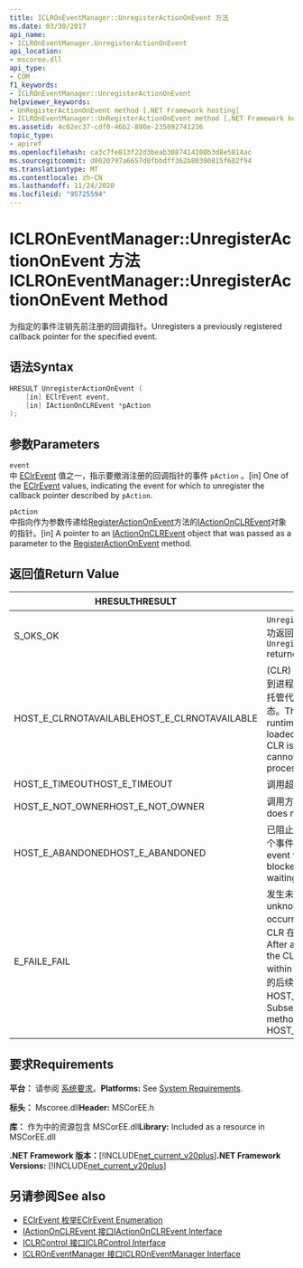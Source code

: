 ```yaml
---
title: ICLROnEventManager::UnregisterActionOnEvent 方法
ms.date: 03/30/2017
api_name:
- ICLROnEventManager.UnregisterActionOnEvent
api_location:
- mscoree.dll
api_type:
- COM
f1_keywords:
- ICLROnEventManager::UnregisterActionOnEvent
helpviewer_keywords:
- UnRegisterActionOnEvent method [.NET Framework hosting]
- ICLROnEventManager::UnRegisterActionOnEvent method [.NET Framework hosting]
ms.assetid: 4c02ec37-cdf0-46b2-890e-235092741236
topic_type:
- apiref
ms.openlocfilehash: ca3c7fe813f22d3beab3087414100b3d8e5814ac
ms.sourcegitcommit: d8020797a6657d0fbbdff362b80300815f682f94
ms.translationtype: MT
ms.contentlocale: zh-CN
ms.lasthandoff: 11/24/2020
ms.locfileid: "95725594"
---
```

# <a name="iclroneventmanagerunregisteractiononevent-method"></a><span data-ttu-id="a80ff-102">ICLROnEventManager::UnregisterActionOnEvent 方法</span><span class="sxs-lookup"><span data-stu-id="a80ff-102">ICLROnEventManager::UnregisterActionOnEvent Method</span></span>

<span data-ttu-id="a80ff-103">为指定的事件注销先前注册的回调指针。</span><span class="sxs-lookup"><span data-stu-id="a80ff-103">Unregisters a previously registered callback pointer for the specified event.</span></span>  
  
## <a name="syntax"></a><span data-ttu-id="a80ff-104">语法</span><span class="sxs-lookup"><span data-stu-id="a80ff-104">Syntax</span></span>  
  
```cpp  
HRESULT UnregisterActionOnEvent (  
    [in] EClrEvent event,  
    [in] IActionOnCLREvent *pAction  
);  
```  
  
## <a name="parameters"></a><span data-ttu-id="a80ff-105">参数</span><span class="sxs-lookup"><span data-stu-id="a80ff-105">Parameters</span></span>  

 `event`  
 <span data-ttu-id="a80ff-106">中 [EClrEvent](eclrevent-enumeration.md) 值之一，指示要撤消注册的回调指针的事件 `pAction` 。</span><span class="sxs-lookup"><span data-stu-id="a80ff-106">[in] One of the [EClrEvent](eclrevent-enumeration.md) values, indicating the event for which to unregister the callback pointer described by `pAction`.</span></span>  
  
 `pAction`  
 <span data-ttu-id="a80ff-107">中指向作为参数传递给[RegisterActionOnEvent](iclroneventmanager-registeractiononevent-method.md)方法的[IActionOnCLREvent](iactiononclrevent-interface.md)对象的指针。</span><span class="sxs-lookup"><span data-stu-id="a80ff-107">[in] A pointer to an [IActionOnCLREvent](iactiononclrevent-interface.md) object that was passed as a parameter to the [RegisterActionOnEvent](iclroneventmanager-registeractiononevent-method.md) method.</span></span>  
  
## <a name="return-value"></a><span data-ttu-id="a80ff-108">返回值</span><span class="sxs-lookup"><span data-stu-id="a80ff-108">Return Value</span></span>  
  
|<span data-ttu-id="a80ff-109">HRESULT</span><span class="sxs-lookup"><span data-stu-id="a80ff-109">HRESULT</span></span>|<span data-ttu-id="a80ff-110">说明</span><span class="sxs-lookup"><span data-stu-id="a80ff-110">Description</span></span>|  
|-------------|-----------------|  
|<span data-ttu-id="a80ff-111">S_OK</span><span class="sxs-lookup"><span data-stu-id="a80ff-111">S_OK</span></span>|<span data-ttu-id="a80ff-112">`UnregisterActionOnEvent` 已成功返回。</span><span class="sxs-lookup"><span data-stu-id="a80ff-112">`UnregisterActionOnEvent` returned successfully.</span></span>|  
|<span data-ttu-id="a80ff-113">HOST_E_CLRNOTAVAILABLE</span><span class="sxs-lookup"><span data-stu-id="a80ff-113">HOST_E_CLRNOTAVAILABLE</span></span>|<span data-ttu-id="a80ff-114"> (CLR) 的公共语言运行时未加载到进程中，或 CLR 处于无法运行托管代码或成功处理调用的状态。</span><span class="sxs-lookup"><span data-stu-id="a80ff-114">The common language runtime (CLR) has not been loaded into a process, or the CLR is in a state in which it cannot run managed code or process the call successfully.</span></span>|  
|<span data-ttu-id="a80ff-115">HOST_E_TIMEOUT</span><span class="sxs-lookup"><span data-stu-id="a80ff-115">HOST_E_TIMEOUT</span></span>|<span data-ttu-id="a80ff-116">调用超时。</span><span class="sxs-lookup"><span data-stu-id="a80ff-116">The call timed out.</span></span>|  
|<span data-ttu-id="a80ff-117">HOST_E_NOT_OWNER</span><span class="sxs-lookup"><span data-stu-id="a80ff-117">HOST_E_NOT_OWNER</span></span>|<span data-ttu-id="a80ff-118">调用方不拥有该锁。</span><span class="sxs-lookup"><span data-stu-id="a80ff-118">The caller does not own the lock.</span></span>|  
|<span data-ttu-id="a80ff-119">HOST_E_ABANDONED</span><span class="sxs-lookup"><span data-stu-id="a80ff-119">HOST_E_ABANDONED</span></span>|<span data-ttu-id="a80ff-120">已阻止的线程或纤程正在等待某个事件时，该事件被取消。</span><span class="sxs-lookup"><span data-stu-id="a80ff-120">An event was canceled while a blocked thread or fiber was waiting on it.</span></span>|  
|<span data-ttu-id="a80ff-121">E_FAIL</span><span class="sxs-lookup"><span data-stu-id="a80ff-121">E_FAIL</span></span>|<span data-ttu-id="a80ff-122">发生未知的灾难性故障。</span><span class="sxs-lookup"><span data-stu-id="a80ff-122">An unknown catastrophic failure occurred.</span></span> <span data-ttu-id="a80ff-123">方法返回 E_FAIL 后，CLR 在该进程内将不再可用。</span><span class="sxs-lookup"><span data-stu-id="a80ff-123">After a method returns E_FAIL, the CLR is no longer usable within the process.</span></span> <span data-ttu-id="a80ff-124">对宿主方法的后续调用会返回 HOST_E_CLRNOTAVAILABLE。</span><span class="sxs-lookup"><span data-stu-id="a80ff-124">Subsequent calls to hosting methods return HOST_E_CLRNOTAVAILABLE.</span></span>|  
  
## <a name="requirements"></a><span data-ttu-id="a80ff-125">要求</span><span class="sxs-lookup"><span data-stu-id="a80ff-125">Requirements</span></span>  

 <span data-ttu-id="a80ff-126">**平台：** 请参阅 [系统要求](../../get-started/system-requirements.md)。</span><span class="sxs-lookup"><span data-stu-id="a80ff-126">**Platforms:** See [System Requirements](../../get-started/system-requirements.md).</span></span>  
  
 <span data-ttu-id="a80ff-127">**标头：** Mscoree.dll</span><span class="sxs-lookup"><span data-stu-id="a80ff-127">**Header:** MSCorEE.h</span></span>  
  
 <span data-ttu-id="a80ff-128">**库：** 作为中的资源包含 MSCorEE.dll</span><span class="sxs-lookup"><span data-stu-id="a80ff-128">**Library:** Included as a resource in MSCorEE.dll</span></span>  
  
 <span data-ttu-id="a80ff-129">**.NET Framework 版本：**[!INCLUDE[net_current_v20plus](../../../../includes/net-current-v20plus-md.md)]</span><span class="sxs-lookup"><span data-stu-id="a80ff-129">**.NET Framework Versions:** [!INCLUDE[net_current_v20plus](../../../../includes/net-current-v20plus-md.md)]</span></span>  
  
## <a name="see-also"></a><span data-ttu-id="a80ff-130">另请参阅</span><span class="sxs-lookup"><span data-stu-id="a80ff-130">See also</span></span>

- [<span data-ttu-id="a80ff-131">EClrEvent 枚举</span><span class="sxs-lookup"><span data-stu-id="a80ff-131">EClrEvent Enumeration</span></span>](eclrevent-enumeration.md)
- [<span data-ttu-id="a80ff-132">IActionOnCLREvent 接口</span><span class="sxs-lookup"><span data-stu-id="a80ff-132">IActionOnCLREvent Interface</span></span>](iactiononclrevent-interface.md)
- [<span data-ttu-id="a80ff-133">ICLRControl 接口</span><span class="sxs-lookup"><span data-stu-id="a80ff-133">ICLRControl Interface</span></span>](iclrcontrol-interface.md)
- [<span data-ttu-id="a80ff-134">ICLROnEventManager 接口</span><span class="sxs-lookup"><span data-stu-id="a80ff-134">ICLROnEventManager Interface</span></span>](iclroneventmanager-interface.md)
